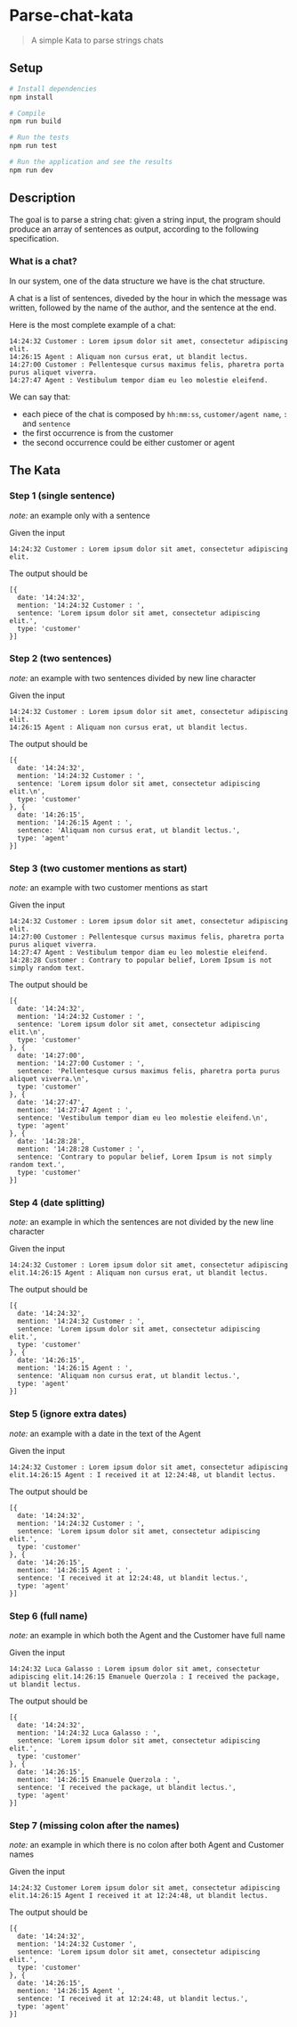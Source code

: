 # Parse-chat-kata

> A simple Kata to parse strings chats

## Setup

```sh
# Install dependencies
npm install

# Compile
npm run build

# Run the tests
npm run test

# Run the application and see the results
npm run dev
```
## Description

The goal is to parse a string chat: given a string input, the program should produce an array of sentences as output, according to the following specification.

### What is a chat?

In our system, one of the data structure we have is the chat structure.

A chat is a list of sentences, diveded by the hour in which the message was written, followed by the name of the author, and the sentence at the end.

Here is the most complete example of a chat:

```
14:24:32 Customer : Lorem ipsum dolor sit amet, consectetur adipiscing elit.
14:26:15 Agent : Aliquam non cursus erat, ut blandit lectus.
14:27:00 Customer : Pellentesque cursus maximus felis, pharetra porta purus aliquet viverra.
14:27:47 Agent : Vestibulum tempor diam eu leo molestie eleifend.
```

We can say that:

- each piece of the chat is composed by `hh:mm:ss`, `customer/agent name`, `:` and `sentence`
- the first occurrence is from the customer
- the second occurrence could be either customer or agent

## The Kata

### Step 1 (single sentence)

_note:_ an example only with a sentence

Given the input

```
14:24:32 Customer : Lorem ipsum dolor sit amet, consectetur adipiscing elit.
```

The output should be

```
[{
  date: '14:24:32',
  mention: '14:24:32 Customer : ',
  sentence: 'Lorem ipsum dolor sit amet, consectetur adipiscing elit.',
  type: 'customer'
}]
```

### Step 2 (two sentences)

_note:_ an example with two sentences divided by new line character

Given the input

```
14:24:32 Customer : Lorem ipsum dolor sit amet, consectetur adipiscing elit.
14:26:15 Agent : Aliquam non cursus erat, ut blandit lectus.
```

The output should be

```
[{
  date: '14:24:32',
  mention: '14:24:32 Customer : ',
  sentence: 'Lorem ipsum dolor sit amet, consectetur adipiscing elit.\n',
  type: 'customer'
}, {
  date: '14:26:15',
  mention: '14:26:15 Agent : ',
  sentence: 'Aliquam non cursus erat, ut blandit lectus.',
  type: 'agent'
}]
```

### Step 3 (two customer mentions as start)

_note:_ an example with two customer mentions as start

Given the input

```
14:24:32 Customer : Lorem ipsum dolor sit amet, consectetur adipiscing elit.
14:27:00 Customer : Pellentesque cursus maximus felis, pharetra porta purus aliquet viverra.
14:27:47 Agent : Vestibulum tempor diam eu leo molestie eleifend.
14:28:28 Customer : Contrary to popular belief, Lorem Ipsum is not simply random text.
```

The output should be

```
[{
  date: '14:24:32',
  mention: '14:24:32 Customer : ',
  sentence: 'Lorem ipsum dolor sit amet, consectetur adipiscing elit.\n',
  type: 'customer'
}, {
  date: '14:27:00',
  mention: '14:27:00 Customer : ',
  sentence: 'Pellentesque cursus maximus felis, pharetra porta purus aliquet viverra.\n',
  type: 'customer'
}, {
  date: '14:27:47',
  mention: '14:27:47 Agent : ',
  sentence: 'Vestibulum tempor diam eu leo molestie eleifend.\n',
  type: 'agent'
}, {
  date: '14:28:28',
  mention: '14:28:28 Customer : ',
  sentence: 'Contrary to popular belief, Lorem Ipsum is not simply random text.',
  type: 'customer'
}]
```

### Step 4 (date splitting)

_note:_ an example in which the sentences are not divided by the new line character

Given the input

```
14:24:32 Customer : Lorem ipsum dolor sit amet, consectetur adipiscing elit.14:26:15 Agent : Aliquam non cursus erat, ut blandit lectus.
```

The output should be

```
[{
  date: '14:24:32',
  mention: '14:24:32 Customer : ',
  sentence: 'Lorem ipsum dolor sit amet, consectetur adipiscing elit.',
  type: 'customer'
}, {
  date: '14:26:15',
  mention: '14:26:15 Agent : ',
  sentence: 'Aliquam non cursus erat, ut blandit lectus.',
  type: 'agent'
}]
```

### Step 5 (ignore extra dates)

_note:_ an example with a date in the text of the Agent

Given the input

```
14:24:32 Customer : Lorem ipsum dolor sit amet, consectetur adipiscing elit.14:26:15 Agent : I received it at 12:24:48, ut blandit lectus.
```

The output should be

```
[{
  date: '14:24:32',
  mention: '14:24:32 Customer : ',
  sentence: 'Lorem ipsum dolor sit amet, consectetur adipiscing elit.',
  type: 'customer'
}, {
  date: '14:26:15',
  mention: '14:26:15 Agent : ',
  sentence: 'I received it at 12:24:48, ut blandit lectus.',
  type: 'agent'
}]
```

### Step 6 (full name)

_note:_ an example in which both the Agent and the Customer have full name

Given the input

```
14:24:32 Luca Galasso : Lorem ipsum dolor sit amet, consectetur adipiscing elit.14:26:15 Emanuele Querzola : I received the package, ut blandit lectus.
```

The output should be

```
[{
  date: '14:24:32',
  mention: '14:24:32 Luca Galasso : ',
  sentence: 'Lorem ipsum dolor sit amet, consectetur adipiscing elit.',
  type: 'customer'
}, {
  date: '14:26:15',
  mention: '14:26:15 Emanuele Querzola : ',
  sentence: 'I received the package, ut blandit lectus.',
  type: 'agent'
}]
```

### Step 7 (missing colon after the names)

_note:_ an example in which there is no colon after both Agent and Customer names

Given the input

```
14:24:32 Customer Lorem ipsum dolor sit amet, consectetur adipiscing elit.14:26:15 Agent I received it at 12:24:48, ut blandit lectus.
```

The output should be

```
[{
  date: '14:24:32',
  mention: '14:24:32 Customer ',
  sentence: 'Lorem ipsum dolor sit amet, consectetur adipiscing elit.',
  type: 'customer'
}, {
  date: '14:26:15',
  mention: '14:26:15 Agent ',
  sentence: 'I received it at 12:24:48, ut blandit lectus.',
  type: 'agent'
}]
```
